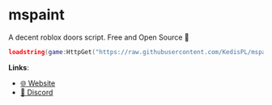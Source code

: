 # mspaint
A decent roblox doors script. Free and Open Source 🥶

```lua
loadstring(game:HttpGet("https://raw.githubusercontent.com/KedisPL/mspaint-for-doors-fan-games/main/main.lua"))()
```

**Links**:
- [🌐 Website](https://mspaint.upio.dev/)
- [💬 Discord](https://discord.com/invite/cfyMptntHr)
